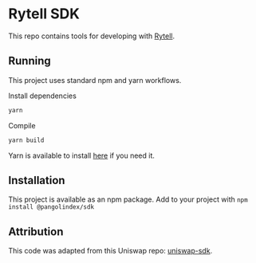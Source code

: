 # Rytell SDK
This repo contains tools for developing with [Rytell](rytell.io).

## Running
This project uses standard npm and yarn workflows.

Install dependencies

```sh
yarn
```

Compile
```sh
yarn build
```

Yarn is available to install [here](https://classic.yarnpkg.com/en/docs/install/#debian-stable) if you need it.

## Installation
This project is available as an npm package. Add to your project with `npm install @pangolindex/sdk`

## Attribution
This code was adapted from this Uniswap repo: [uniswap-sdk](https://github.com/Uniswap/sdk).
